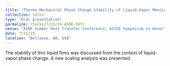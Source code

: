 ```yaml
---
title: "Thermo-Mechanical Phase Change Stability of Liquid-Vapor Meniscus"
collection: talks
type: "Oral presentation"
permalink: /talks/7/15/19-ASME-SHTC
venue: "ASME Summer Heat Transfer Conference, AIChE Symposium in Honor of Prof. Peter C. Wayner, Jr. II"
date: 7/15/19
location: "Bellevue, WA, USA"
---
```


The stability of thin liquid films was discussed from the context of liquid-vapor phase change. A new scaling analysis was presented.
